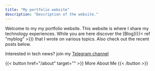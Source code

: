 ```yaml
---
title: "My portfolio website"
description: "Description of the website."
---
```


Welcome to my my portfolio website. This website is where I share my technology experiences. While you are here discover the [Blog]({{< ref "myblog" >}}) that I wrote on various topics. Also check out the recent posts below.

Interested in tech news? join my [Telegram channel](https://t.me/TDNepal_C)
 

{{< button href="/about" target="" >}}
More About Me
{{< /button >}}


